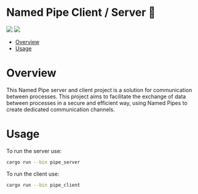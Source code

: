 # Named Pipe Client / Server 🦀

<p align="left">
	<a href="https://www.rust-lang.org/"><img src="https://img.shields.io/badge/made%20with-Rust-red"></a>
	<a href="#"><img src="https://img.shields.io/badge/platform-windows-blueviolet"></a>
</p>

- [Overview](#overview)
- [Usage](#usage)

# Overview

This Named Pipe server and client project is a solution for communication between processes. This project aims to facilitate the exchange of data between processes in a secure and efficient way, using Named Pipes to create dedicated communication channels.

# Usage 

To run the server use:
```sh
cargo run --bin pipe_server
```

To run the client use:
```sh
cargo run --bin pipe_client
```